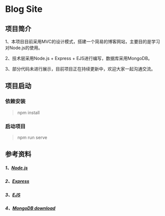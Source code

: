 <!--
 * @Author: 陈巧龙
 * @Date: 2024-02-27 21:21:09
 * @LastEditors: Please set LastEditors
 * @LastEditTime: 2024-02-29 15:17:22
 * @FilePath: \Node_Study\README.md
 * @Description: 说明文档
-->
# Blog Site

## 项目简介

1、本项目目前采用MVC的设计模式，搭建一个简易的博客网站，主要目的是学习对Node.js的使用。

2、技术层采用Node.js + Express + EJS进行编写，数据库采用MongoDB。

3、部分代码未进行展示，目前项目正在持续更新中，欢迎大家一起沟通交流。

## 项目启动

### 依赖安装

> npm install

### 启动项目

> npm run serve

## 参考资料

##### 1、[Node.js](https://www.runoob.com/nodejs/nodejs-tutorial.html)

##### 2、[Express](https://nodejs.cn/express/starter/)

##### 3、[EJS](https://ejs.bootcss.com/)

##### 4、[MongoDB download](https://www.mongodb.com/try/download/community)
